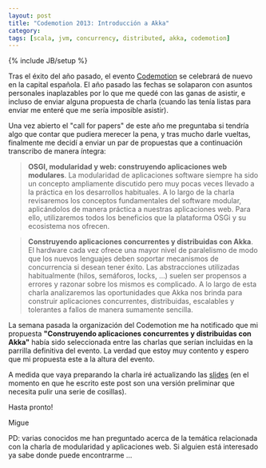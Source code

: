 ```yaml
---
layout: post
title: "Codemotion 2013: Introducción a Akka"
category: 
tags: [scala, jvm, concurrency, distributed, akka, codemotion]
---
```

{% include JB/setup %}

Tras el éxito del año pasado, el evento [Codemotion](http://codemotion.es/) se celebrará de nuevo en la capital española. El año pasado las fechas se solaparon con asuntos personales inaplazables por lo que me quedé con las ganas de asistir, e incluso de enviar alguna propuesta de charla (cuando las tenía listas para enviar me enteré que me sería imposible asistir).

Una vez abierto el "call for papers" de este año me preguntaba si tendría algo que contar que pudiera merecer la pena, y tras mucho darle vueltas, finalmente me decidí a enviar un par de propuestas que a continuación transcribo de manera íntegra:

> __OSGI, modularidad y web: construyendo aplicaciones web modulares__. La modularidad de aplicaciones software siempre ha sido un concepto ampliamente discutido pero muy pocas veces llevado a la práctica en los desarrollos habituales. A lo largo de la charla revisaremos los conceptos fundamentales del software modular, aplicándolos de manera práctica a nuestras aplicaciones web. Para ello, utilizaremos todos los beneficios que la plataforma OSGi y su ecosistema nos ofrecen.

> __Construyendo aplicaciones concurrentes y distribuidas con Akka__. El hardware cada vez ofrece una mayor nivel de paralelismo de modo que los nuevos lenguajes deben soportar mecanismos de concurrencia si desean tener éxito. Las abstracciones utilizadas habitualmente (hilos, semáforos, locks, ...) suelen ser propensos a errores y razonar sobre los mismos es complicado. A lo largo de esta charla analizaremos las oportunidades que Akka nos brinda para construir aplicaciones concurrentes, distribuidas, escalables y tolerantes a fallos de manera sumamente sencilla.

La semana pasada la organización del Codemotion me ha notificado que mi propuesta __"Construyendo aplicaciones concurrentes y distribuidas con Akka"__ había sido seleccionada entre las charlas que serían incluidas en la parrilla definitiva del evento. La verdad que estoy muy contento y espero que mi propuesta este a la altura del evento.

A medida que vaya preparando la charla iré actualizando las [slides](https://dl.dropboxusercontent.com/u/23524389/akka-intro/akka-intro.html) (en el momento en que he escrito este post son una versión preliminar que necesita pulir una serie de cosillas).

Hasta pronto!

Migue

PD: varias conocidos me han preguntado acerca de la temática relacionada con la charla de modularidad y aplicaciones web. Si alguien está interesado ya sabe donde puede encontrarme ...
